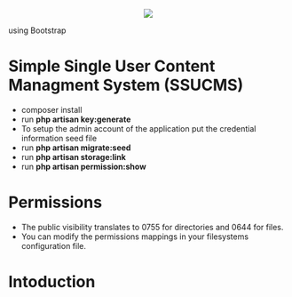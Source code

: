<p align="center"><img src="https://laravel.com/assets/img/components/logo-laravel.svg"></p>
using Bootstrap 

# Simple Single User Content Managment System (SSUCMS)

* composer install
* run **php artisan key:generate**
* To setup the admin account of the application  put the credential information seed file
* run **php artisan migrate:seed**
* run **php artisan storage:link**
* run **php artisan permission:show**

# Permissions
* The public visibility translates to 0755 for directories and 0644 for files.
* You can modify the permissions mappings in your filesystems configuration file.

# Intoduction





